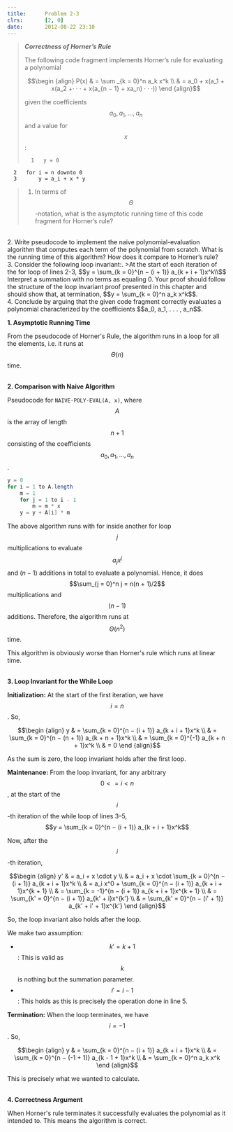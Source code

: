 ```yaml
---
title:      Problem 2-3
clrs:       [2, 0]
date:       2012-08-22 23:10
---
```


>***Correctness of Horner’s Rule***
>
>The following code fragment implements Horner’s rule for evaluating a polynomial
> 
>$$\begin {align}
P(x) & = \sum _{k = 0}^n a_k x^k \\
     & = a_0 + x(a_1 + x(a_2 +· · · + x(a_{n − 1} + xa_n) · · ·))
\end {align}$$
> 
>given the coefficients $$a_0, a_1, . . . , a_n$$ and a value for $$x$$:
> 
>       1   y = 0
      2   for i = n downto 0
      3       y = a_i + x * y
> 
>1. In terms of $$\Theta$$-notation, what is the asymptotic running time of this code fragment for Horner’s rule?
<br/>
2. Write pseudocode to implement the naive polynomial-evaluation algorithm that computes each term of the polynomial from scratch. What is the running time of this algorithm? How does it compare to Horner’s rule?
<br/>
3. Consider the following loop invariant:.
>At the start of each iteration of the for loop of lines 2-3,
$$y = \sum_{k = 0}^{n − (i + 1)} a_{k + i + 1}x^k\\$$
Interpret a summation with no terms as equaling 0. Your proof should follow the structure of the loop invariant proof presented in this chapter and should show that, at termination, $$y = \sum_{k = 0}^n a_k x^k$$.
<br/>
4. Conclude by arguing that the given code fragment correctly evaluates a polynomial characterized by the coefficients $$a_0, a_1, . . . , a_n$$.

<b>1. Asymptotic Running Time</b>

From the pseudocode of Horner's Rule, the algorithm runs in a loop for all the elements, i.e. it runs at $$\Theta(n)$$ time.

<br/>
<b>2. Comparison with Naive Algorithm</b>

Pseudocode for `NAIVE-POLY-EVAL(A, x)`, where $$A$$ is the array of length $$n + 1$$ consisting of the coefficients $$a_0, a_1, . . . , a_n$$.

```java
y = 0
for i = 1 to A.length
    m = 1
    for j = 1 to i - 1
        m = m * x
    y = y + A[i] * m
```

The above algorithm runs with for inside another for loop $$j$$ multiplications to evaluate $$a_j x^j$$ and $(n - 1)$ additions in total to evaluate a polynomial. Hence, it does $$\sum_{j = 0}^n j = n(n + 1)/2$$ multiplications and $$(n - 1)$$ additions. Therefore, the algorithm runs at $$\Theta(n^2)$$ time.

This algorithm is obviously worse than Horner's rule which runs at linear time.

<br/>
<b>3. Loop Invariant for the While Loop</b>

**Initialization:** At the start of the first iteration, we have $$i = n$$. So,

$$\begin {align}
y & = \sum_{k = 0}^{n − (i + 1)} a_{k + i + 1}x^k \\
  & = \sum_{k = 0}^{n − (n + 1)} a_{k + n + 1}x^k \\
  & = \sum_{k = 0}^{-1} a_{k + n + 1}x^k \\
  & = 0
\end {align}$$

As the sum is zero, the loop invariant holds after the first loop.

**Maintenance:** From the loop invariant, for any arbitrary $$0 <= i < n$$, at the start of the $$i$$-th iteration of the while loop of lines 3–5, $$y = \sum_{k = 0}^{n − (i + 1)} a_{k + i + 1}x^k$$

Now, after the $$i$$-th iteration,

$$\begin {align}
y' & = a_i + x \cdot y \\
   & = a_i + x \cdot \sum_{k = 0}^{n − (i + 1)} a_{k + i + 1}x^k \\
   & = a_i x^0 + \sum_{k = 0}^{n − (i + 1)} a_{k + i + 1}x^{k + 1} \\
   & = \sum_{k = -1}^{n − (i + 1)} a_{k + i + 1}x^{k + 1} \\
   & = \sum_{k' = 0}^{n − (i + 1)} a_{k' + i}x^{k'} \\
   & = \sum_{k' = 0}^{n − (i' + 1)} a_{k' + i' + 1}x^{k'}
\end {align}$$

So, the loop invariant also holds after the loop.

We make two assumption:

* $$k' = k + 1$$ : This is valid as $$k$$ is nothing but the summation parameter.
* $$i' = i - 1$$ : This holds as this is precisely the operation done in line 5.

**Termination:** When the loop terminates, we have $$i = -1$$. So,

$$\begin {align}
y & = \sum_{k = 0}^{n − (i + 1)} a_{k + i + 1}x^k \\
  & = \sum_{k = 0}^{n − (-1 + 1)} a_{k - 1 + 1}x^k \\
  & = \sum_{k = 0}^n a_k x^k
\end {align}$$

This is precisely what we wanted to calculate.

<br/>
<b>4. Correctness Argument</b>

When Horner's rule terminates it successfully evaluates the polynomial as it intended to. This means the algorithm is correct.
